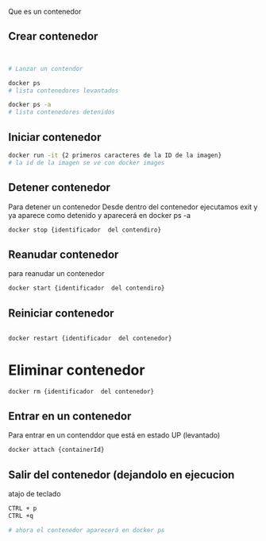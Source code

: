 Que es un contenedor

## Crear contenedor

```sh fold:"Docker lanzar un contenedor"


# Lanzar un contendor
```

```sh fold:"Docker ps"
docker ps
# lista contenedores levantados
```

```sh fold:"docker ps -a"
docker ps -a
# lista contenedores detenidos
```

## Iniciar contenedor
```sh fold:"Docker iniciar contendir"
docker run -it {2 primeros caracteres de la ID de la imagen}
# la id de la imagen se ve con docker images
```

## Detener contenedor

Para detener un contenedor 
Desde dentro del contenedor ejecutamos exit y ya aparece como detenido y aparecerá en 
docker ps -a

```sh fold:"docker, detener  contendodr"
docker stop {identificador  del contendiro}
```


## Reanudar contenedor

para reanudar un contenedor
```sh fold:"docker, reanudar contendodr"
docker start {identificador  del contendiro}
```
## Reiniciar contenedor

```sh fold:"docker, reiniciar contendodr"

docker restart {identificador  del contenedor}
```



# Eliminar contenedor
```sh fold:"docker, eliminar contendodr"
docker rm {identificador  del contenedor}
```

## Entrar en un contenedor
Para entrar en un contenddor que está en estado UP (levantado)
```sh fold:"docker, Entrar contendodr"
docker attach {containerId}
```

## Salir del contenedor (dejandolo en ejecucion


atajo de teclado
```sh fold:"docker salir de un contenedor dejandolo ene ejecucion"
CTRL + p
CTRL +q

# ahora el contenedor aparecerá en docker ps
```